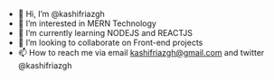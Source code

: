 - 👋 Hi, I’m @kashifriazgh
- 👀 I’m interested in MERN Technology
- 🌱 I’m currently learning NODEJS and REACTJS
- 💞️ I’m looking to collaborate on Front-end projects
- 📫 How to reach me via email kashifriazgh@gmail.com and twitter @kashifriazgh 

<!---
kashifriazgh/kashifriazgh is a ✨ special ✨ repository because its `README.md` (this file) appears on your GitHub profile.
You can click the Preview link to take a look at your changes.
--->
